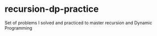 # recursion-dp-practice
Set of problems I solved and practiced to master recursion and Dynamic Programming
